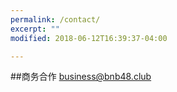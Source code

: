 ```yaml
---
permalink: /contact/
excerpt: ""
modified: 2018-06-12T16:39:37-04:00

---
```


##商务合作
business@bnb48.club

